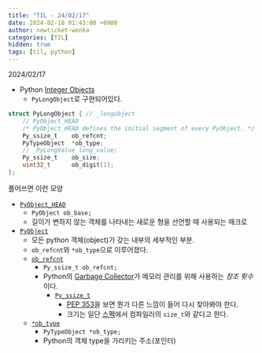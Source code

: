 ```yaml
---
title: "TIL - 24/02/17"
date: 2024-02-18 01:43:00 +0900
author: newticket-wonka
categories: [TIL]
hidden: true
tags: [til, python]
---
```


2024/02/17

- Python [Integer Objects](https://docs.python.org/ko/3/c-api/long.html#integer-objects)
  - `PyLongObject`로 구현되어있다.

```c
struct PyLongObject { // _longobject
    // PyObject_HEAD
    /* PyObject_HEAD defines the initial segment of every PyObject. */
    Py_ssize_t    ob_refcnt;
    PyTypeObject  *ob_type;
    // _PyLongValue long_value;
    Py_ssize_t    ob_size;
    uint32_t      ob_digit[1];
};
```

풀어쓰면 이런 모양

- [`PyObject_HEAD`](https://docs.python.org/ko/3/c-api/structures.html#c.PyObject_HEAD)
  - `PyObject ob_base;`
  - 길이가 변하지 않는 객체를 나타내는 새로운 형을 선언할 때 사용되는 매크로
- [`PyObject`](https://docs.python.org/ko/3/c-api/structures.html#c.PyObject)
  - 모든 python 객체(object)가 갖는 내부의 세부적인 부분.
  - `ob_refcnt`와 `*ob_type`으로 이루어졌다.
  - [`ob_refcnt`](https://docs.python.org/ko/3/c-api/refcounting.html#c.Py_REFCNT)
    - `Py_ssize_t ob_refcnt;`
    - Python의 [Garbage Collector](https://devguide.python.org/internals/garbage-collector/)가 메모리 관리를 위해 사용하는 *참조 횟수*이다.
      - [`Py_ssize_t`](https://docs.python.org/ko/3/c-api/intro.html#c.Py_ssize_t)
        - [PEP 353](https://peps.python.org/pep-0353/#why-not-py-intptr-t)을 보면 뭔가 다른 느낌이 들어 다시 찾아봐야 한다.
        - 크기는 일단 [스펙](https://peps.python.org/pep-0353/#specification)에서 컴파일러의 `size_t`와 같다고 한다.
  - [`*ob_type`](https://docs.python.org/ko/3/c-api/structures.html#c.Py_TYPE)
    - `PyTypeObject *ob_type;`
    - Python의 객체 type을 가리키는 주소(포인터)
